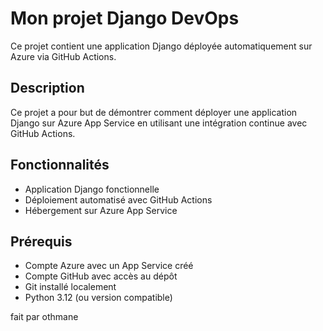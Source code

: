 # Mon projet Django DevOps

Ce projet contient une application Django déployée automatiquement sur Azure via GitHub Actions.

## Description

Ce projet a pour but de démontrer comment déployer une application Django sur Azure App Service en utilisant une intégration continue avec GitHub Actions.

## Fonctionnalités

- Application Django fonctionnelle
- Déploiement automatisé avec GitHub Actions
- Hébergement sur Azure App Service

## Prérequis

- Compte Azure avec un App Service créé
- Compte GitHub avec accès au dépôt
- Git installé localement
- Python 3.12 (ou version compatible)

fait par othmane
